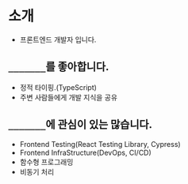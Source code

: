 # 소개
- 프론트엔드 개발자 입니다.

## `_______`를 좋아합니다.
- 정적 타이핑.(TypeScript)
- 주변 사람들에게 개발 지식을 공유

## `_______`에 관심이 있는 많습니다.
- Frontend Testing(React Testing Library, Cypress)
- Frontend InfraStructure(DevOps, CI/CD)
- 함수형 프로그래밍
- 비동기 처리
